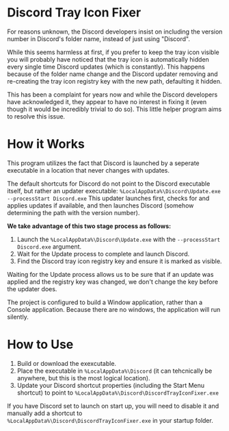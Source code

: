 # Discord Tray Icon Fixer

For reasons unknown, the Discord developers insist on including the version number in Discord's folder name, instead of just using "Discord". 

While this seems harmless at first, if you prefer to keep the tray icon visible you will probably have noticed that the tray icon is automatically hidden every single time Discord updates (which is constantly). This happens because of the folder name change and the Discord updater removing and re-creating the tray icon registry key with the new path, defaulting it hidden.

This has been a complaint for years now and while the Discord developers have acknowledged it, they appear to have no interest in fixing it (even though it would be incredibly trivial to do so). This little helper program aims to resolve this issue.

# How it Works

This program utilizes the fact that Discord is launched by a seperate executable in a location that never changes with updates. 

The default shortcuts for Discord do not point to the Discord executable itself, but rather an updater executable: `%LocalAppData%\Discord\Update.exe --processStart Discord.exe`
This updater launches first, checks for and applies updates if available, and then launches Discord (somehow determining the path with the version number).

**We take advantage of this two stage process as follows:**

1. Launch the `%LocalAppData%\Discord\Update.exe` with the `--processStart Discord.exe` argument.
2. Wait for the Update process to complete and launch Discord.
3. Find the Discord tray icon registry key and ensure it is marked as visible.

Waiting for the Update process allows us to be sure that if an update was applied and the registry key was changed, we don't change the key before the updater does.

The project is configured to build a Window application, rather than a Console application. Because there are no windows, the application will run silently.

# How to Use

1. Build or download the exexcutable.
2. Place the executable in `%LocalAppData%\Discord` (it can tehcnically be anywhere, but this is the most logical location).
3. Update your Discord shortcut properties (including the Start Menu shortcut) to point to `%LocalAppData%\Discord\DiscordTrayIconFixer.exe`

If you have Discord set to launch on start up, you will need to disable it and manually add a shortcut to `%LocalAppData%\Discord\DiscordTrayIconFixer.exe` in your startup folder.
